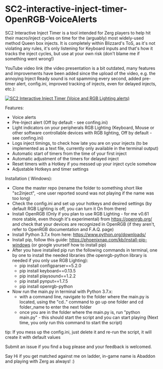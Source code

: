 # SC2-interactive-inject-timer-OpenRGB-VoiceAlerts

SC2 Interactive Inject Timer is a tool intended for Zerg players to help hit their macro/inject cycles on time for the (arguably) most widely-used method Queen box injects.
It is completely within Blizzard's ToS, as it's not violating any rules, it's only listening for Keyboard inputs and that's how it tracks the inject cycles, but use at your own risk (don't blame me if something went wrong!)

YouTube video link (the video presentation is a bit outdated, many features and improvements have been added since the upload of the video, e.g. the annoying Inject Ready sound is not spamming every second, added pre-timer alert, config.ini, improved tracking of injects, even for delayed injects, etc.): 

[![SC2 Interactive Inject Timer (Voice and RGB Lighting alerts)](https://img.youtube.com/vi/wZ9UIYPd81s/0.jpg)](https://www.youtube.com/watch?v=wZ9UIYPd81s "SC2 Interactive Inject Timer (Voice and RGB Lighting alerts)")

Features:
- Voice alerts
- Pre-Inject alert (Off by default - see confing.ini)
- Light indicators on your peripherals RGB Lighting (Keyboard, Mouse or other software controllable devices with RGB lighting, Off by default - see confing.ini)
- Logs inject timings, to check how late you are on your injects (to be implemented as a text file, currently only available in the terminal output)
- Automatic start of timers from the time of your first inject
- Automatic adjustment of the timers for delayed inject
- Reset timers with a Hotkey if you messed up your inject cycle somehow
- Adjustable Hotkeys and timer settings

Installation ( Windows):
- Clone the master repo (rename the folder to something short like "sc2inject", -one user reported sound was not playing if the name was too long)
- Check the config.ini and set up your hotkeys and desired settings (by default RGB Lighting is off, you can turn it On from there)
- Install OpenRGB (Only if you plan to use RGB Lighting - for me v0.61 more stable, even though it's experimental) from https://openrgb.org/ and check that your devices are recognized in OpenRGB (if they aren't, refer to OpenRGB documentation and F.A.Q. page)
- Install Python 3.7.x from here: https://www.python.org/downloads/
- Install pip, follow this guide: https://phoenixnap.com/kb/install-pip-windows (or google yourself how to install pip)
- After you have installed pip run the following commands in terminal, one by one to install the needed libraries (the openrgb-python library is needed if you only use RGB Lighting):
   - pip install configparser==5.2.0
   - pip install keyboard==0.13.5
   - pip install playsound==1.2.2
   - pip install pynput==1.7.5
   - pip install openrgb-python
- Now run the main.py in terminal with Python 3.7.x:
  - with a command line, navigate to the folder where the main.py is located, using the "cd.." command to go up one folder and cd folder_name to enter the next folder
  - once you are in the folder where the main.py is, run "python main.py" - this should start the script and you can start playing (Next time, you only run this command to start the script)

tip: If you mess up the config.ini, just delete it and re-run the script, it will create it with default values

Submit an issue if you find a bug please and your feedback is welcomed. 

Say Hi if you get matched against me on ladder, in-game name is Abaddon and playing with Zerg as always! :) 
